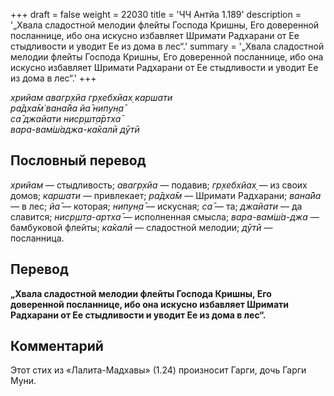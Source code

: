 +++
draft = false
weight = 22030
title = 'ЧЧ Антйа 1.189'
description = '„Хвала сладостной мелодии флейты Господа Кришны, Его доверенной посланнице, ибо она искусно избавляет Шримати Радхарани от Ее стыдливости и уводит Ее из дома в лес“.'
summary = '„Хвала сладостной мелодии флейты Господа Кришны, Его доверенной посланнице, ибо она искусно избавляет Шримати Радхарани от Ее стыдливости и уводит Ее из дома в лес“.'
+++

_хрийам авагр̣хйа гр̣хебхйах̣ каршати  
ра̄дха̄м̇ вана̄йа йа̄ нипун̣а̄  
са̄ джайати ниср̣шт̣а̄ртха̄  
вара-вам̇ш́аджа-ка̄калӣ дӯтӣ_

## Пословный перевод

_хрийам_ — стыдливость; _авагр̣хйа_ — подавив; _гр̣хебхйах̣_ — из своих домов; _каршати_ — привлекает; _ра̄дха̄м_ — Шримати Радхарани; _вана̄йа_ — в лес; _йа̄_ — которая; _нипун̣а̄_ — искусная; _са̄_ — та; _джайати_ — да славится; _ниср̣шт̣а_\-_артха̄_ — исполненная смысла; _вара_\-_вам̇ш́а_\-_джа_ — бамбуковой флейты; _ка̄калӣ_ — сладостной мелодии; _дӯтӣ_ — посланница.

## Перевод

**„Хвала сладостной мелодии флейты Господа Кришны, Его доверенной посланнице, ибо она искусно избавляет Шримати Радхарани от Ее стыдливости и уводит Ее из дома в лес“.**

## Комментарий

Этот стих из «Лалита-Мадхавы» (1.24) произносит Гарги, дочь Гарги Муни.
